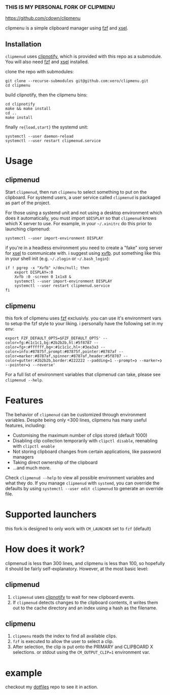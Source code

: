 ### THIS IS MY PERSONAL FORK OF CLIPMENU
https://github.com/cdown/clipmenu

clipmenu is a simple clipboard manager using [fzf][] and [xsel][].

## Installation

`clipmenud` uses [clipnotify](https://github.com/cdown/clipnotify), which is provided 
with this repo as a submodule. You will also need [fzf][] and [xsel][] installed.

clone the repo with submodules:

    git clone --recurse-submodules git@github.com:xero/clipmenu.git
    cd clipmenu

build clipnotify, then the clipmenu bins:

    cd clipnotify
    make && make install
    cd ..
    make install

finally `re{load,start}` the systemd unit:

    systemctl --user daemon-reload
    systemctl --user restart clipmenud.service

# Usage

## clipmenud

Start `clipmenud`, then run `clipmenu` to select something to put on the
clipboard. For systemd users, a user service called `clipmenud` is packaged as
part of the project.

For those using a systemd unit and not using a desktop environment which does
it automatically, you must import `$DISPLAY` so that `clipmenud` knows which X
server to use. For example, in your `~/.xinitrc` do this prior to launching
clipmenud:

    systemctl --user import-environment DISPLAY

if you're in a headless environment you need to create a "fake" xorg server for
[xsel][] to communicate with. i suggest using [xvfb][]. put something like this
in your shell init (e.g. `~/.zlogin` or `~/.bash_login`):

    if ! pgrep -x "Xvfb" >/dev/null; then
        export DISPLAY=:0
        Xvfb :0 -screen 0 1x1x8 &
        systemctl --user import-environment DISPLAY
        systemctl --user restart clipmenud.service
    fi

## clipmenu

this fork of clipmenu uses [fzf][] exclusivly. you can use it's environment vars
to setup the fzf style to your liking. i personally have the following set in my env:

    export FZF_DEFAULT_OPTS=$FZF_DEFAULT_OPTS' --color=fg:#c1c1c1,bg:#2b2b2b,hl:#5f8787 --color=fg+:#ffffff,bg+:#1c1c1c,hl+:#3ea3a3 --color=info:#87875f,prompt:#87875f,pointer:#8787af --color=marker:#8787af,spinner:#8787af,header:#5f8787 --color=gutter:#2b2b2b,border:#222222 --padding=1 --prompt=❯ --marker=❯ --pointer=❯ --reverse'

For a full list of environment variables that clipmenud can take, please see
`clipmenud --help`.

# Features

The behavior of `clipmenud` can be customized through environment variables.
Despite being only <300 lines, clipmenu has many useful features, including:

* Customising the maximum number of clips stored (default 1000)
* Disabling clip collection temporarily with `clipctl disable`, reenabling with
  `clipctl enable`
* Not storing clipboard changes from certain applications, like password
  managers
* Taking direct ownership of the clipboard
* ...and much more.

Check `clipmenud --help` to view all possible environment variables and what
they do. If you manage `clipmenud` with `systemd`, you can override the
defaults by using `systemctl --user edit clipmenud` to generate an override
file.

# Supported launchers

this fork is designed to only work with `CM_LAUNCHER` set to `fzf` (default)

# How does it work?

clipmenud is less than 300 lines, and clipmenu is less than 100, so hopefully
it should be fairly self-explanatory. However, at the most basic level:

## clipmenud

1. `clipmenud` uses [clipnotify](https://github.com/cdown/clipnotify) to wait
   for new clipboard events.
2. If `clipmenud` detects changes to the clipboard contents, it writes them out
   to the cache directory and an index using a hash as the filename.

## clipmenu

1. `clipmenu` reads the index to find all available clips.
2. `fzf` is executed to allow the user to select a clip.
3. After selection, the clip is put onto the PRIMARY and CLIPBOARD X
   selections. or stdout using the `CM_OUTPUT_CLIP=1` environment var.

# example

checkout my [dotfiles][] repo to see it in action.

[fzf]: https://github.com/junegunn/fzf 
[xsel]: http://www.vergenet.net/~conrad/software/xsel/
[xvfb]: https://www.x.org/releases/X11R7.6/doc/man/man1/Xvfb.1.xhtml
[dotfiles]: https://git.io/.files
